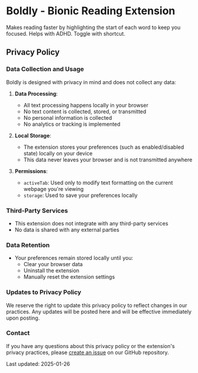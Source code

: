 # Boldly - Bionic Reading Extension

Makes reading faster by highlighting the start of each word to keep you focused. Helps with ADHD. Toggle with shortcut.

## Privacy Policy

### Data Collection and Usage

Boldly is designed with privacy in mind and does not collect any data:

1. **Data Processing**:

   - All text processing happens locally in your browser
   - No text content is collected, stored, or transmitted
   - No personal information is collected
   - No analytics or tracking is implemented

2. **Local Storage**:

   - The extension stores your preferences (such as enabled/disabled state) locally on your device
   - This data never leaves your browser and is not transmitted anywhere

3. **Permissions**:

   - `activeTab`: Used only to modify text formatting on the current webpage you're viewing
   - `storage`: Used to save your preferences locally

### Third-Party Services

- This extension does not integrate with any third-party services
- No data is shared with any external parties

### Data Retention

- Your preferences remain stored locally until you:
  - Clear your browser data
  - Uninstall the extension
  - Manually reset the extension settings

### Updates to Privacy Policy

We reserve the right to update this privacy policy to reflect changes in our practices. Any updates will be posted here and will be effective immediately upon posting.

### Contact

If you have any questions about this privacy policy or the extension's privacy practices, please [create an issue](link-to-your-github-issues) on our GitHub repository.

Last updated: 2025-01-26
